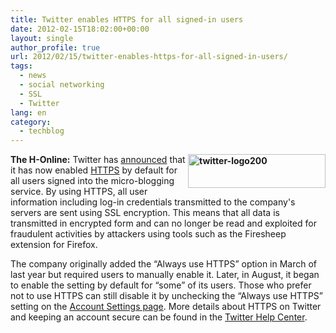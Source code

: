 ```yaml
---
title: Twitter enables HTTPS for all signed-in users
date: 2012-02-15T18:02:00+00:00
layout: single
author_profile: true
url: 2012/02/15/twitter-enables-https-for-all-signed-in-users/
tags:
  - news
  - social networking
  - SSL
  - Twitter
lang: en
category: 
  - techblog
---
```

**[<img title="twitter-logo200" border="0" alt="twitter-logo200" align="right" src="http://lh3.ggpht.com/-adNEc1SkPJE/TzvsRB6PIwI/AAAAAAAAEyg/OlB5MEPj1RY/twitter-logo200_thumb%25255B1%25255D.png?imgmax=800" width="220" height="54" />](http://lh3.ggpht.com/-gZeGJnVCi9g/TzvsMt6dIBI/AAAAAAAAEyY/Uc784lPerJY/s1600-h/twitter-logo200%25255B3%25255D.png)The H-Online:** Twitter has [announced](http://blog.twitter.com/2012/02/securing-your-twitter-experience-with.html) that it has now enabled [HTTPS](http://en.wikipedia.org/wiki/HTTP_Secure) by default for all users signed into the micro-blogging service. By using HTTPS, all user information including log-in credentials transmitted to the company's servers are sent using SSL encryption. This means that all data is transmitted in encrypted form and can no longer be read and exploited for fraudulent activities by attackers using tools such as the Firesheep extension for Firefox. 

The company originally added the “Always use HTTPS” option in March of last year but required users to manually enable it. Later, in August, it began to enable the setting by default for “some” of its users. Those who prefer not to use HTTPS can still disable it by unchecking the “Always use HTTPS” setting on the [Account Settings page](https://twitter.com/settings/account). More details about HTTPS on Twitter and keeping an account secure can be found in the [Twitter Help Center](https://support.twitter.com/articles/76036-safety-keeping-your-account-secure).